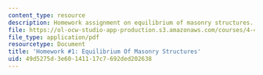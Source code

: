 ```yaml
---
content_type: resource
description: Homework assignment on equilibrium of masonry structures.
file: https://ol-ocw-studio-app-production.s3.amazonaws.com/courses/4-463-building-technologies-iii-building-structural-systems-ii-fall-2002/49d5275d3e60141117c7692ded202638_hw1.pdf
file_type: application/pdf
resourcetype: Document
title: 'Homework #1: Equilibrium Of Masonry Structures'
uid: 49d5275d-3e60-1411-17c7-692ded202638
---
```


